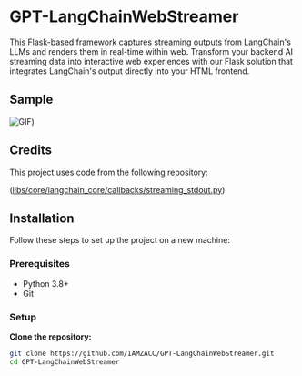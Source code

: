 # GPT-LangChainWebStreamer

This Flask-based framework captures streaming outputs from LangChain's LLMs and renders them in real-time within web. Transform your backend AI streaming data into interactive web experiences with our Flask solution that integrates LangChain's output directly into your HTML frontend.

## Sample
![GIF](https://github.com/IAMZACC/GPT-LangChainWebStreamer/blob/main/gif/ChatEcho--MicrosoftEdge2024-01-2813-31-04-ezgif.com-crop.gif))


## Credits

This project uses code from the following repository:

([libs/core/langchain_core/callbacks/streaming_stdout.py](https://github.com/langchain-ai/langchain/blob/master/libs/core/langchain_core/callbacks/streaming_stdout.py))

## Installation

Follow these steps to set up the project on a new machine:

### Prerequisites

- Python 3.8+
- Git

### Setup

**Clone the repository:**

   ```bash
   git clone https://github.com/IAMZACC/GPT-LangChainWebStreamer.git
   cd GPT-LangChainWebStreamer

